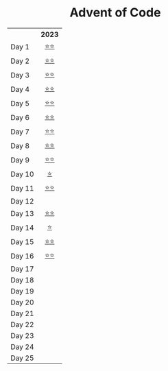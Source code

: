 <h1 align="center">Advent of Code</h1>

<!-- Main table start -->
<table>
	<tr>
		<th></th>
		<th align="center"><a>2023</a></th>
	</tr>
	<tr>
		<td>Day 1</td>
		<td align="center"><a href="Day 01.ipynb">⭐⭐</a></td>
	</tr>
	<tr>
		<td>Day 2</td>
		<td align="center"><a href="Day 02.ipynb">⭐⭐</a></td>
	</tr>
	<tr>
		<td>Day 3</td>
		<td align="center"><a href="Day 03.ipynb">⭐⭐</a></td>
	</tr>
	<tr>
		<td>Day 4</td>
		<td align="center"><a href="Day 04.ipynb">⭐⭐</a></td>
	</tr>
	<tr>
		<td>Day 5</td>
		<td align="center"><a href="Day 05.ipynb">⭐⭐</a></td>
	</tr>
	<tr>
		<td>Day 6</td>
		<td align="center"><a href="Day 06.ipynb">⭐⭐</a></td>
	</tr>
	<tr>
		<td>Day 7</td>
		<td align="center"><a href="Day 07.ipynb">⭐⭐</a></td>
	</tr>
	<tr>
		<td>Day 8</td>
		<td align="center"><a href="Day 08.ipynb">⭐⭐</a></td>
	</tr>
	<tr>
		<td>Day 9</td>
		<td align="center"><a href="Day 09.ipynb">⭐⭐</a></td>
	</tr>
	<tr>
		<td>Day 10</td>
		<td align="center"><a href="Day 10.ipynb">⭐</a></td>
	</tr>
	<tr>
		<td>Day 11</td>
		<td align="center"><a href="Day 11.ipynb">⭐⭐</a></td>
	</tr>
	<tr>
		<td>Day 12</td>
		<td align="center"><a href="Day 12.ipynb"></a></td>
	</tr>
	<tr>
		<td>Day 13</td>
		<td align="center"><a href="Day 13.ipynb">⭐⭐</a></td>
	</tr>
	<tr>
		<td>Day 14</td>
		<td align="center"><a href="Day 14.ipynb">⭐</a></td>
	</tr>
	<tr>
		<td>Day 15</td>
		<td align="center"><a href="Day 15.ipynb">⭐⭐</a></td>
	</tr>
	<tr>
		<td>Day 16</td>
		<td align="center"><a href="Day 16.ipynb">⭐⭐</a></td>
	</tr>
	<tr>
		<td>Day 17</td>
		<td align="center"><a href="Day 17.ipynb"></a></td>
	</tr>
	<tr>
		<td>Day 18</td>
		<td align="center"><a href="Day 18.ipynb"></a></td>
	</tr>
	<tr>
		<td>Day 19</td>
		<td align="center"><a href="Day 19.ipynb"></a></td>
	</tr>
	<tr>
		<td>Day 20</td>
		<td align="center"><a href="Day 20.ipynb"></a></td>
	</tr>
	<tr>
		<td>Day 21</td>
		<td align="center"><a href="Day 21.ipynb"></a></td>
	</tr>
	<tr>
		<td>Day 22</td>
		<td align="center"><a href="Day 22.ipynb"></a></td>
	</tr>
	<tr>
		<td>Day 23</td>
		<td align="center"><a href="Day 23.ipynb"></a></td>
	</tr>
	<tr>
		<td>Day 24</td>
		<td align="center"><a href="Day 24.ipynb"></a></td>
	</tr>
	<tr>
		<td>Day 25</td>
		<td align="center"><a href="Day 25.ipynb"></a></td>
	</tr>
	<tr>
</table>
<!-- Main table end -->
